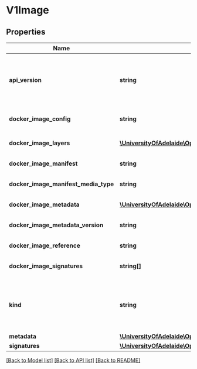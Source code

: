 # V1Image

## Properties
Name | Type | Description | Notes
------------ | ------------- | ------------- | -------------
**api_version** | **string** | APIVersion defines the versioned schema of this representation of an object. Servers should convert recognized schemas to the latest internal value, and may reject unrecognized values. More info: http://releases.k8s.io/HEAD/docs/devel/api-conventions.md#resources | [optional] 
**docker_image_config** | **string** | DockerImageConfig is a JSON blob that the runtime uses to set up the container. This is a part of manifest schema v2. | [optional] 
**docker_image_layers** | [**\UniversityOfAdelaide\OpenShift\Model\V1ImageLayer[]**](V1ImageLayer.md) | DockerImageLayers represents the layers in the image. May not be set if the image does not define that data. | 
**docker_image_manifest** | **string** | DockerImageManifest is the raw JSON of the manifest | [optional] 
**docker_image_manifest_media_type** | **string** | DockerImageManifestMediaType specifies the mediaType of manifest. This is a part of manifest schema v2. | [optional] 
**docker_image_metadata** | [**\UniversityOfAdelaide\OpenShift\Model\RuntimeRawExtension**](RuntimeRawExtension.md) | DockerImageMetadata contains metadata about this image | [optional] 
**docker_image_metadata_version** | **string** | DockerImageMetadataVersion conveys the version of the object, which if empty defaults to \&quot;1.0\&quot; | [optional] 
**docker_image_reference** | **string** | DockerImageReference is the string that can be used to pull this image. | [optional] 
**docker_image_signatures** | **string[]** | DockerImageSignatures provides the signatures as opaque blobs. This is a part of manifest schema v1. | [optional] 
**kind** | **string** | Kind is a string value representing the REST resource this object represents. Servers may infer this from the endpoint the client submits requests to. Cannot be updated. In CamelCase. More info: http://releases.k8s.io/HEAD/docs/devel/api-conventions.md#types-kinds | [optional] 
**metadata** | [**\UniversityOfAdelaide\OpenShift\Model\V1ObjectMeta**](V1ObjectMeta.md) | Standard object&#39;s metadata. | [optional] 
**signatures** | [**\UniversityOfAdelaide\OpenShift\Model\V1ImageSignature[]**](V1ImageSignature.md) | Signatures holds all signatures of the image. | [optional] 

[[Back to Model list]](../README.md#documentation-for-models) [[Back to API list]](../README.md#documentation-for-api-endpoints) [[Back to README]](../README.md)


